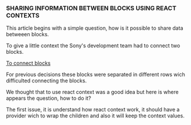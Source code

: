 ### SHARING INFORMATION BETWEEN BLOCKS USING REACT CONTEXTS

This article begins with a simple question, how is it possible to share data betweeen blocks. 

To give a little context the Sony's development team had to connect two blocks.

[To connect blocks](/arquivos/to_connect_blocks.png)

For previous decisions these blocks were separated in different rows wich difficulted connecting the blocks.

We thought that to use react context was a good idea but here is where appears the question, how to do it?

The first issue, it is understand how react context work, it should have a provider wich to wrap the children and also it will keep the context values.





